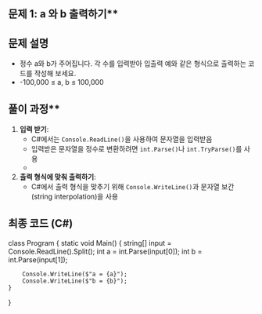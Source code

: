 ## 문제 1: a 와 b 출력하기**

## 문제 설명

- 정수 a와 b가 주어집니다. 각 수를 입력받아 입출력 예와 같은 형식으로 출력하는 코드를 작성해 보세요.
- -100,000 ≤ a, b ≤ 100,000

## 풀이 과정**

1. **입력 받기**:
    - C#에서는 `Console.ReadLine()`을 사용하여 문자열을 입력받음
    - 입력받은 문자열을 정수로 변환하려면 `int.Parse()`나 `int.TryParse()`를 사용
    - 
2. **출력 형식에 맞춰 출력하기**:
    - C#에서 출력 형식을 맞추기 위해 `Console.WriteLine()`과 문자열 보간(string interpolation)을 사용

## 최종 코드 (C#)

class Program {
    static void Main() {
        string[] input = Console.ReadLine().Split();
        int a = int.Parse(input[0]);
        int b = int.Parse(input[1]);

        Console.WriteLine($"a = {a}");
        Console.WriteLine($"b = {b}");
    }
}

